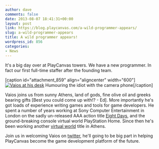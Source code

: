 ```yaml
---
author: dave
comments: false
date: 2013-08-07 18:41:31+00:00
layout: post
link: https://blog.playcanvas.com/a-wild-programmer-appears/
slug: a-wild-programmer-appears
title: A wild programmer appears!
wordpress_id: 856
categories:
- News
---
```


It's a big day over at PlayCanvas towers. We have a new programmer. In fact our first full-time staffer after the founding team.

[caption id="attachment_859" align="aligncenter" width="600"][![Vaios at his desk](https://blog.playcanvas.com/wp-content/uploads/2013/08/vaios.jpg)](http://blog.playcanvas.com/wp-content/uploads/2013/08/vaios.jpg) Humouring the idiot with the camera phone[/caption]

Vaios joins us from sunny Athens, land of gods, fine olive oil and greeks bearing gifts [Best you could come up with!? - Ed]. More importantly he's got loads of experience writing games and tools for game developers. He spent a number of years working at Sony Computer Entertainment in London on the sadly un-released AAA action title [Eight Days](http://en.wikipedia.org/wiki/Eight_Days), and the ground-breaking console virtual world PlayStation Home. Since then he's been working another [virtual world](http://www.playtown-game.com/playtown/app/portal/) title in Athens.

Join us in welcoming Vaios on [twitter](http://twitter.com/vkalpias), he'll going to be big part in helping PlayCanvas become the game development platform of the future.

